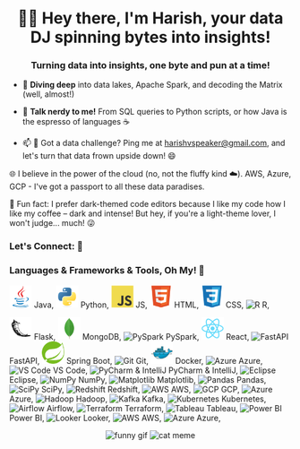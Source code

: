 <h1 align="center">👨‍💻 Hey there, I'm Harish, your data DJ spinning bytes into insights!</h1>

<h3 align="center">Turning data into insights, one byte and pun at a time!</h3>

- 🌱 **Diving deep** into data lakes, Apache Spark, and decoding the Matrix (well, almost!)

- 💬 **Talk nerdy to me!** From SQL queries to Python scripts, or how Java is the espresso of languages ☕

- 📫 💌 Got a data challenge? Ping me at harishvspeaker@gmail.com, and let's turn that data frown upside down! 😄
  
🌐 I believe in the power of the cloud (no, not the fluffy kind ☁️). AWS, Azure, GCP - I've got a passport to all these data paradises.

🎨 Fun fact: I prefer dark-themed code editors because I like my code how I like my coffee – dark and intense! But hey, if you're a light-theme lover, I won't judge... much! 😜




<h3 align="left">Let's Connect: 🤝</h3>
<p align="left">
</p>

<h3 align="left">Languages & Frameworks & Tools, Oh My! 🚀</h3>
<p align="left">
    <img src="https://raw.githubusercontent.com/devicons/devicon/master/icons/java/java-original.svg" alt="Java" width="40" height="40"/> Java,
    <img src="https://raw.githubusercontent.com/devicons/devicon/master/icons/python/python-original.svg" alt="Python" width="40" height="40"/> Python,
    <img src="https://raw.githubusercontent.com/devicons/devicon/master/icons/javascript/javascript-original.svg" alt="JavaScript" width="40" height="40"/> JS,
    <img src="https://raw.githubusercontent.com/devicons/devicon/master/icons/html5/html5-original.svg" alt="HTML" width="40" height="40"/> HTML,
    <img src="https://raw.githubusercontent.com/devicons/devicon/master/icons/css3/css3-original.svg" alt="CSS" width="40" height="40"/> CSS,
    <img src="https://www.vectorlogo.zone/logos/r-project/r-project-icon.svg" alt="R" width="40" height="40"/> R,
 
   <img src="https://raw.githubusercontent.com/devicons/devicon/master/icons/flask/flask-original.svg" alt="Flask" width="40" height="40"/> Flask,
    <img src="https://raw.githubusercontent.com/devicons/devicon/master/icons/mongodb/mongodb-original.svg" alt="MongoDB" width="40" height="40"/> MongoDB,
    <img src="https://www.vectorlogo.zone/logos/apache_spark/apache_spark-icon.svg" alt="PySpark" width="40" height="40"/> PySpark,
    <img src="https://raw.githubusercontent.com/devicons/devicon/master/icons/react/react-original.svg" alt="React" width="40" height="40"/> React,
    <img src="https://www.vectorlogo.zone/logos/fastapi/fastapi-icon.svg" alt="FastAPI" width="40" height="40"/> FastAPI,
    <img src="https://raw.githubusercontent.com/devicons/devicon/master/icons/spring/spring-original.svg" alt="Spring Boot" width="40" height="40"/> Spring Boot,
    <img src="https://www.vectorlogo.zone/logos/git-scm/git-scm-icon.svg" alt="Git" width="40" height="40"/> Git,
    <img src="https://raw.githubusercontent.com/devicons/devicon/master/icons/docker/docker-original.svg" alt="Docker" width="40" height="40"/> Docker,
    <img src="https://www.vectorlogo.zone/logos/microsoft_azure/microsoft_azure-icon.svg" alt="Azure" width="40" height="40"/> Azure,
    <img src="https://www.vectorlogo.zone/logos/visualstudio_code/visualstudio_code-icon.svg" alt="VS Code" width="40" height="40"/> VS Code,
    <img src="https://www.vectorlogo.zone/logos/jetbrains_jetbrains-icon.svg" alt="PyCharm & IntelliJ" width="40" height="40"/> PyCharm & IntelliJ,
    <img src="https://www.vectorlogo.zone/logos/eclipse/eclipse-icon.svg" alt="Eclipse" width="40" height="40"/> Eclipse,
    <img src="https://numpy.org/images/logos/numpy.svg" alt="NumPy" width="40" height="40"/> NumPy,
    <img src="https://matplotlib.org/_static/logo2_compressed.svg" alt="Matplotlib" width="40" height="40"/> Matplotlib,
    <img src="https://www.vectorlogo.zone/logos/pandas/pandas-icon.svg" alt="Pandas" width="40" height="40"/> Pandas,
    <img src="https://scipy.org/_static/logo.png" alt="SciPy" width="40" height="40"/> SciPy,
    <img src="https://www.vectorlogo.zone/logos/amazon_redshift/amazon_redshift-icon.svg" alt="Redshift" width="40" height="40"/> Redshift,
    <img src="https://www.vectorlogo.zone/logos/amazon_aws/amazon_aws-icon.svg" alt="AWS" width="40" height="40"/> AWS,
    <img src="https://www.vectorlogo.zone/logos/google_cloud/google_cloud-icon.svg" alt="GCP" width="40" height="40"/> GCP,
    <img src="https://www.vectorlogo.zone/logos/microsoft_azure/microsoft_azure-icon.svg" alt="Azure" width="40" height="40"/> Azure,
    <img src="https://www.vectorlogo.zone/logos/apache_hadoop/apache_hadoop-icon.svg" alt="Hadoop" width="40" height="40"/> Hadoop,
    <img src="https://www.vectorlogo.zone/logos/apache_kafka/apache_kafka-icon.svg" alt="Kafka" width="40" height="40"/> Kafka,
    <img src="https://www.vectorlogo.zone/logos/kubernetes/kubernetes-icon.svg" alt="Kubernetes" width="40" height="40"/> Kubernetes,
    <img src="https://www.vectorlogo.zone/logos/apache_airflow/apache_airflow-icon.svg" alt="Airflow" width="40" height="40"/> Airflow,
    <img src="https://www.vectorlogo.zone/logos/terraformio/terraformio-icon.svg" alt="Terraform" width="40" height="40"/> Terraform,
    <img src="https://www.vectorlogo.zone/logos/tableau/tableau-icon.svg" alt="Tableau" width="40" height="40"/> Tableau,
    <img src="https://www.vectorlogo.zone/logos/microsoft_powerbi/microsoft_powerbi-icon.svg" alt="Power BI" width="40" height="40"/> Power BI,
    <img src="https://www.vectorlogo.zone/logos/looker/looker-icon.svg" alt="Looker" width="40" height="40"/> Looker,
    <img src="https://www.vectorlogo.zone/logos/amazon_aws/amazon_aws-icon.svg" alt="AWS" width="40" height="40"/> AWS,
    <img src="https://www.vectorlogo.zone/logos/microsoft_azure/microsoft_azure-icon.svg" alt="Azure" width="40" height="40"/> Azure,
</p>

<!-- Animated GIFs for added fun -->
<p align="center">
    <img src="https://media.giphy.com/media/USV0ym3bVWQJJmNu3N/giphy.gif" alt="funny gif" width="300"/>
    <img src="https://media.giphy.com/media/ZVik7pBtu9dNS/giphy.gif" alt="cat meme" width="300"/>
</p>

